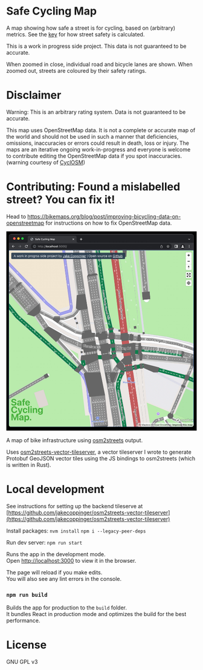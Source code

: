 Safe Cycling Map
================

A map showing how safe a street is for cycling, based on (arbitrary) metrics. See the
[key](https://github.com/jakecoppinger/safe-cycling-map/blob/main/key.md) for how street safety is calculated.

This is a work in progress side project. This data is not guaranteed to be accurate.

When zoomed in close, individual road and bicycle lanes are shown. When zoomed out, streets are
coloured by their safety ratings.

# Disclaimer
Warning: This is an arbitrary rating system. Data is not guaranteed to be accurate.

This map uses OpenStreetMap data. It is not a complete or accurate map of the world and should not
be used in such a manner that deficiencies, omissions, inaccuracies or errors could result in death,
loss or injury. The maps are an iterative ongoing work-in-progress and everyone is welcome to
contribute editing the OpenStreetMap data if you spot inaccuracies. (warning courtesy of [CyclOSM](https://www.cyclosm.org/))

# Contributing: Found a mislabelled street? You can fix it!

Head to https://bikemaps.org/blog/post/improving-bicycling-data-on-openstreetmap for instructions
on how to fix OpenStreetMap data.

![Screenshot of map](img/safe-cycling-map-2022-01-05-v2.jpg)

A map of bike infrastructure using [osm2streets](https://github.com/a-b-street/osm2streets) output.

Uses [osm2streets-vector-tileserver](https://github.com/jakecoppinger/osm2streets-vector-tileserver),
a vector tileserver I wrote to generate Protobuf GeoJSON vector tiles using the JS bindings to
osm2streets (which is written in Rust).


# Local development

See instructions for setting up the backend tileserve at 
[https://github.com/jakecoppinger/osm2streets-vector-tileserver](https://github.com/jakecoppinger/osm2streets-vector-tileserver)

Install packages:
`nvm install`
`npm i --legacy-peer-deps`

Run dev server:
`npm run start`

Runs the app in the development mode.<br />
Open [http://localhost:3000](http://localhost:3000) to view it in the browser.

The page will reload if you make edits.<br />
You will also see any lint errors in the console.

### `npm run build`

Builds the app for production to the `build` folder.<br />
It bundles React in production mode and optimizes the build for the best performance.

# License
GNU GPL v3